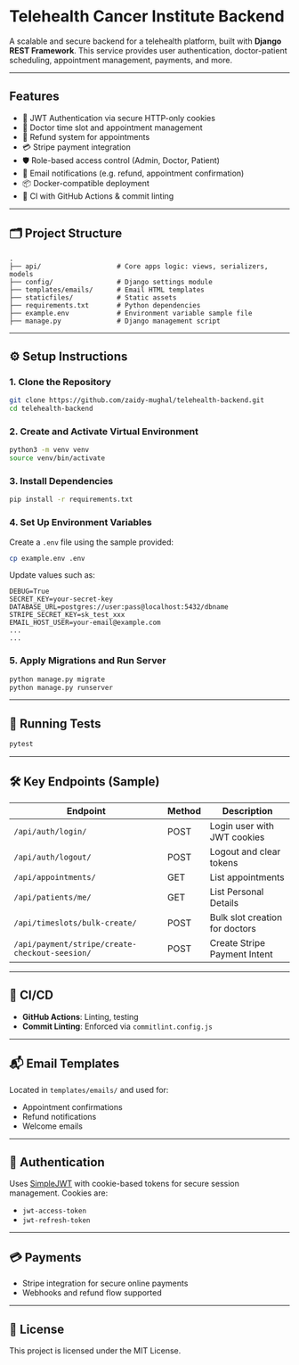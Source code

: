 # Telehealth Cancer Institute Backend

A scalable and secure backend for a telehealth platform, built with **Django REST Framework**. This service provides
user authentication, doctor-patient scheduling, appointment management, payments, and more.

---

## Features

- 🔐 JWT Authentication via secure HTTP-only cookies
- 📅 Doctor time slot and appointment management
- 🧾 Refund system for appointments
- 💳 Stripe payment integration
- 🛡️ Role-based access control (Admin, Doctor, Patient)
- 📩 Email notifications (e.g. refund, appointment confirmation)
- 📦 Docker-compatible deployment
- 🧪 CI with GitHub Actions & commit linting

---

## 🗂️ Project Structure

```
.
├── api/                   # Core apps logic: views, serializers, models
├── config/                # Django settings module
├── templates/emails/      # Email HTML templates
├── staticfiles/           # Static assets
├── requirements.txt       # Python dependencies
├── example.env            # Environment variable sample file
├── manage.py              # Django management script
```

---

## ⚙️ Setup Instructions

### 1. Clone the Repository

```bash
git clone https://github.com/zaidy-mughal/telehealth-backend.git
cd telehealth-backend
```

### 2. Create and Activate Virtual Environment

```bash
python3 -m venv venv
source venv/bin/activate
```

### 3. Install Dependencies

```bash
pip install -r requirements.txt
```

### 4. Set Up Environment Variables

Create a `.env` file using the sample provided:

```bash
cp example.env .env
```

Update values such as:

```env
DEBUG=True
SECRET_KEY=your-secret-key
DATABASE_URL=postgres://user:pass@localhost:5432/dbname
STRIPE_SECRET_KEY=sk_test_xxx
EMAIL_HOST_USER=your-email@example.com
...
...
```

### 5. Apply Migrations and Run Server

```bash
python manage.py migrate
python manage.py runserver
```

---

## 🧪 Running Tests

```bash
pytest
```

---

## 🛠️ Key Endpoints (Sample)

| Endpoint                                       | Method | Description                    |
|------------------------------------------------|--------|--------------------------------|
| `/api/auth/login/`                             | POST   | Login user with JWT cookies    |
| `/api/auth/logout/`                            | POST   | Logout and clear tokens        |
| `/api/appointments/`                           | GET    | List appointments              |
| `/api/patients/me/`                            | GET    | List Personal Details          |
| `/api/timeslots/bulk-create/`                  | POST   | Bulk slot creation for doctors |
| `/api/payment/stripe/create-checkout-seesion/` | POST   | Create Stripe Payment Intent   |

---

## 🧩 CI/CD

- **GitHub Actions**: Linting, testing
- **Commit Linting**: Enforced via `commitlint.config.js`

---

## 📬 Email Templates

Located in `templates/emails/` and used for:

- Appointment confirmations
- Refund notifications
- Welcome emails

---

## 🔐 Authentication

Uses [SimpleJWT](https://django-rest-framework-simplejwt.readthedocs.io/en/latest/) with cookie-based tokens for secure
session management. Cookies are:

- `jwt-access-token`
- `jwt-refresh-token`

---

## 💳 Payments

- Stripe integration for secure online payments
- Webhooks and refund flow supported

---

## 📄 License

This project is licensed under the MIT License.


